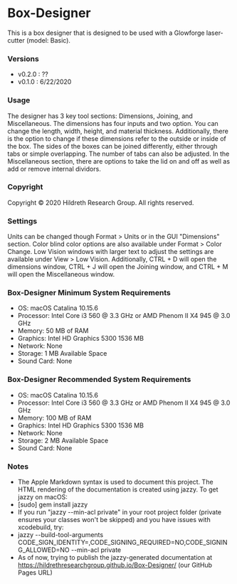 # Box-Designer
This is a box designer that is designed to be used with a Glowforge laser-cutter (model: Basic).

### Versions

* v0.2.0 : ??
* v0.1.0 : 6/22/2020

### Usage

The designer has 3 key tool sections: Dimensions, Joining, and Miscellaneous. The dimensions has four inputs and two option. You can change the length, width, height, and material thickness. Additionally, there is the option to change if these dimensions refer to the outside or inside of the box. The sides of the boxes can be joined differently, either through tabs or simple overlapping. The number of tabs can also be adjusted. In the Miscellaneous section, there are options to take the lid on and off as well as add or remove internal dividors.

### Copyright
Copyright © 2020 Hildreth Research Group. All rights reserved.

### Settings
Units can be changed though Format > Units or in the GUI "Dimensions" section.
Color blind color options are also available under Format > Color Change.
Low Vision windows with larger text to adjust the settings are available under View > Low Vision.
Additionally, CTRL + D will open the dimensions window, CTRL + J will open the Joining window, and CTRL + M will open the Miscellaneous window.

### Box-Designer Minimum System Requirements

* OS: macOS Catalina 10.15.6
* Processor: Intel Core i3 560 @ 3.3 GHz or AMD Phenom II X4 945 @ 3.0 GHz
* Memory: 50 MB of RAM
* Graphics: Intel HD Graphics 5300 1536 MB
* Network: None
* Storage: 1 MB Available Space
* Sound Card: None

### Box-Designer Recommended System Requirements

* OS: macOS Catalina 10.15.6
* Processor: Intel Core i3 560 @ 3.3 GHz or AMD Phenom II X4 945 @ 3.0 GHz
* Memory: 100 MB of RAM
* Graphics: Intel HD Graphics 5300 1536 MB
* Network: None
* Storage: 2 MB Available Space
* Sound Card: None

### Notes

* The Apple Markdown syntax is used to document this project. The HTML rendering of the documentation is created using jazzy. To get jazzy on macOS:
* [sudo] gem install jazzy
* If you run "jazzy --min-acl private" in your root project folder (private ensures your classes won't be skipped) and you have issues with xcodebuild, try:
* jazzy --build-tool-arguments CODE_SIGN_IDENTITY=,CODE_SIGNING_REQUIRED=NO,CODE_SIGNING_ALLOWED=NO --min-acl private
* As of now, trying to publish the jazzy-generated documentation at https://hildrethresearchgroup.github.io/Box-Designer/ (our GitHub Pages URL)
